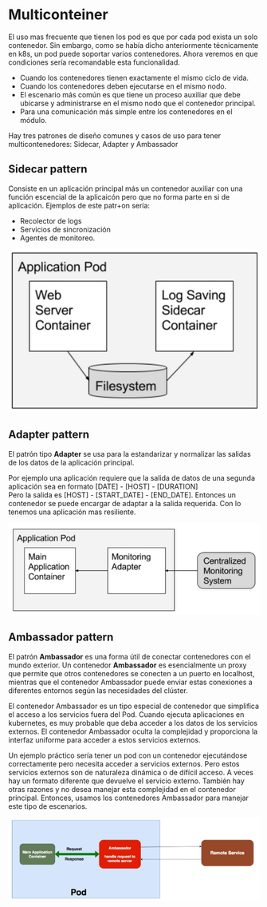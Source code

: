 # Multiconteiner

El uso mas frecuente que tienen los pod es que por cada pod exista un solo contenedor. Sin embargo, como se había dicho anteriormente técnicamente en k8s, un pod puede soportar varios contenedores. Ahora veremos en que condiciones sería recomandable esta funcionalidad.

- Cuando los contenedores tienen exactamente el mismo ciclo de vida.
- Cuando los contenedores deben ejecutarse en el mismo nodo.
- El escenario más común es que tiene un proceso auxiliar que debe ubicarse y administrarse en el mismo nodo que el contenedor principal.
- Para una comunicación más simple entre los contenedores en el módulo.

Hay tres patrones de diseño comunes y casos de uso para tener multicontenedores: Sidecar, Adapter y Ambassador

## Sidecar pattern

Consiste en un aplicación principal más un  contenedor auxiliar con una función escencial de la aplicaicón pero que no forma parte en si de aplicación.
Ejemplos de este patr+on sería: 

- Recolector de logs
- Servicios de sincronización
- Agentes de monitoreo.

![Sidecar Pattern](../img/sidecar.jpg)

## Adapter pattern

El patrón tipo **Adapter** se usa para la estandarizar y normalizar las salidas de los datos de la aplicación principal.

Por ejemplo una aplicación requiere que la salida de datos de una segunda aplicación sea en formato [DATE] - [HOST] - [DURATION]  
Pero la salida es [HOST] - [START_DATE] - [END_DATE]. Entonces un contenedor se puede encargar de adaptar a la salida requerida. Con lo tenemos una aplicación mas resiliente.

![Adapter Pattern](../img/adapter.jpg)

## Ambassador pattern

El patrón **Ambassador** es una forma útil de conectar contenedores con el mundo exterior. Un contenedor **Ambassador** es esencialmente un proxy que permite que otros contenedores se conecten a un puerto en localhost, mientras que el contenedor Ambassador puede enviar estas conexiones a diferentes entornos según las necesidades del clúster.

El contenedor Ambassador es un tipo especial de contenedor que simplifica el acceso a los servicios fuera del Pod. Cuando ejecuta aplicaciones en kubernetes, es muy probable que deba acceder a los datos de los servicios externos. El contenedor Ambassador oculta la complejidad y proporciona la interfaz uniforme para acceder a estos servicios externos.

Un ejemplo práctico sería tener un pod con un contenedor ejecutándose correctamente pero necesita acceder a servicios externos. Pero estos servicios externos son de naturaleza dinámica o de difícil acceso. A veces hay un formato diferente que devuelve el servicio externo. También hay otras razones y no desea manejar esta complejidad en el contenedor principal. Entonces, usamos los contenedores Ambassador para manejar este tipo de escenarios.

![Ambassador Pattern](../img/ambasador.jpg)
